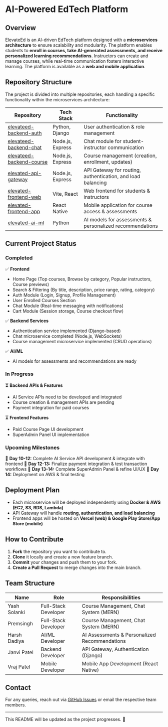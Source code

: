 # AI-Powered EdTech Platform

## Overview
ElevateEd is an AI-driven EdTech platform designed with a **microservices architecture** to ensure scalability and modularity. The platform enables students to **enroll in courses, take AI-generated assessments, and receive personalized learning recommendations**. Instructors can create and manage courses, while real-time communication fosters interactive learning. The platform is available as a **web and mobile application**.

## Repository Structure
The project is divided into multiple repositories, each handling a specific functionality within the microservices architecture:

| Repository | Tech Stack | Functionality |
|------------|-----------|--------------|
| [elevateed-backend-auth](https://github.com/ElevateEdOrg/elevateed-backend-auth) | Python, Django | User authentication & role management |
| [elevateed-backend-chat](https://github.com/ElevateEdOrg/elevateed-backend-chat) | Node.js, Express | Chat module for student-instructor communication |
| [elevateed-backend-course](https://github.com/ElevateEdOrg/elevateed-backend-course) | Node.js, Express | Course management (creation, enrollment, updates) |
| [elevated-api-gateway](https://github.com/ElevateEdOrg/elevated-api-gateway) | Node.js, Express | API Gateway for routing, authentication, and load balancing |
| [elevated-frontend-web](https://github.com/ElevateEdOrg/elevated-frontend-web) | Vite, React | Web frontend for students & instructors |
| [elevated-frontend-app](https://github.com/ElevateEdOrg/elevated-frontend-app) | React Native | Mobile application for course access & assessments |
| [elevated-ai-ml](https://github.com/ElevateEdOrg/elevated-ai-ml) | Python | AI models for assessments & personalized recommendations |

## Current Project Status
### **Completed**
✅ **Frontend**
- Home Page (Top courses, Browse by category, Popular instructors, Course previews)
- Search & Filtering (By title, description, price range, rating, category)
- Auth Module (Login, Signup, Profile Management)
- User Enrolled Courses Section
- Chat Module (Real-time messaging with notifications)
- Cart Module (Session storage, Course checkout flow)

✅ **Backend Services**
- Authentication service implemented (Django-based)
- Chat microservice completed (Node.js, WebSockets)
- Course management microservice implemented (CRUD operations)

✅ **AI/ML**
- AI models for assessments and recommendations are ready

### **In Progress**
⏳ **Backend APIs & Features**
- AI Service APIs need to be developed and integrated
- Course creation & management APIs are pending
- Payment integration for paid courses

⏳ **Frontend Features**
- Paid Course Page UI development
- SuperAdmin Panel UI implementation

### **Upcoming Milestones**
📌 **Day 10-12:** Complete AI Service API development & integrate with frontend
📌 **Day 12-13:** Finalize payment integration & test transaction workflows
📌 **Day 13-14:** Complete SuperAdmin Panel & refine UI/UX
📌 **Day 14:** Deployment on AWS & final testing

## Deployment Plan
- Each microservice will be deployed independently using **Docker & AWS (EC2, S3, RDS, Lambda)**
- API Gateway will handle **routing, authentication, and load balancing**
- Frontend apps will be hosted on **Vercel (web) & Google Play Store/App Store (mobile)**

## How to Contribute
1. **Fork** the repository you want to contribute to.
2. **Clone** it locally and create a new feature branch.
3. **Commit** your changes and push them to your fork.
4. **Create a Pull Request** to merge changes into the main branch.

## Team Structure
| Name | Role | Responsibilities |
|------|------|-----------------|
| Yash Solanki | Full-Stack Developer | Course Management, Chat System (MERN) |
| Premsingh | Full-Stack Developer | Course Management, Chat System (MERN) |
| Harsh Dadiya | AI/ML Developer | AI Assessments & Personalized Recommendations |
| Janvi Patel | Backend Developer | API Gateway, Authentication (Django) |
| Vraj Patel | Mobile Developer | Mobile App Development (React Native) |

## Contact
For any queries, reach out via [GitHub Issues](https://github.com/org-name) or email the respective team members.

---
This README will be updated as the project progresses. 🚀

